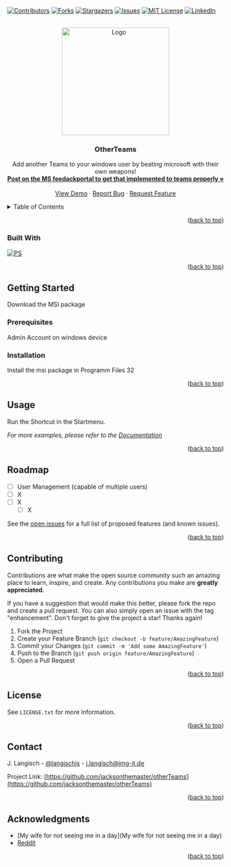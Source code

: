 <!-- Improved compatibility of back to top link: See: https://github.com/othneildrew/Best-README-Template/pull/73 -->
<a name="readme-top"></a>
<!--
*** Thanks for checking out the Best-README-Template. If you have a suggestion
*** that would make this better, please fork the repo and create a pull request
*** or simply open an issue with the tag "enhancement".
*** Don't forget to give the project a star!
*** Thanks again! Now go create something AMAZING! :D
-->



<!-- PROJECT SHIELDS -->
<!--
*** I'm using markdown "reference style" links for readability.
*** Reference links are enclosed in brackets [ ] instead of parentheses ( ).
*** See the bottom of this document for the declaration of the reference variables
*** for contributors-url, forks-url, etc. This is an optional, concise syntax you may use.
*** https://www.markdownguide.org/basic-syntax/#reference-style-links
-->
[![Contributors][contributors-shield]][contributors-url]
[![Forks][forks-shield]][forks-url]
[![Stargazers][stars-shield]][stars-url]
[![Issues][issues-shield]][issues-url]
[![MIT License][license-shield]][license-url]
[![LinkedIn][linkedin-shield]][linkedin-url]



<!-- PROJECT LOGO -->
<br />
<div align="center">
  <a href="https://github.com/jacksonthemaster/otherTeams">
    <img src="https://raw.githubusercontent.com/JacksonTheMaster/otherTeams/main/Teams_2.ico" alt="Logo" width="250" height="250">
  </a>
<h3 align="center">OtherTeams</h3>

  <p align="center">
    Add another Teams to your windows user by beating microsoft with their own weapons!
    <br />
    <a href="https://feedbackportal.microsoft.com/feedback/idea/c9995dc8-811a-ed11-b83e-000d3a4d9c20"><strong>Post on the MS feedackportal to get that implemented to teams properly »</strong></a>
    <br />
    <br />
    <a href="https://github.com/github_username/otherteams">View Demo</a>
    ·
    <a href="https://github.com/github_username/repo_name/issues">Report Bug</a>
    ·
    <a href="https://github.com/github_username/repo_name/issues">Request Feature</a>
  </p>
</div>
    




<!-- TABLE OF CONTENTS -->
<details>
  <summary>Table of Contents</summary>
  <ol>
    <li>
      <a href="#about-the-project">About The Project</a>
      <ul>
        <li><a href="#built-with">Built With</a></li>
      </ul>
    </li>
    <li>
      <a href="#getting-started">Getting Started</a>
      <ul>
        <li><a href="#prerequisites">Prerequisites</a></li>
        <li><a href="#installation">Installation</a></li>
      </ul>
    </li>
    <li><a href="#usage">Usage</a></li>
    <li><a href="#roadmap">Roadmap</a></li>
    <li><a href="#contributing">Contributing</a></li>
    <li><a href="#license">License</a></li>
    <li><a href="#contact">Contact</a></li>
    <li><a href="#acknowledgments">Acknowledgments</a></li>
  </ol>
</details>



<p align="right">(<a href="#readme-top">back to top</a>)</p>



### Built With

[![PS][Powershell.ps1]][ps-url]


<p align="right">(<a href="#readme-top">back to top</a>)</p>



<!-- GETTING STARTED -->
## Getting Started

Download the MSI package

### Prerequisites

Admin Account on windows device

### Installation

Install the msi package in Programm Files 32

<p align="right">(<a href="#readme-top">back to top</a>)</p>



<!-- USAGE EXAMPLES -->
## Usage

Run the Shortcut in the Startmenu.

_For more examples, please refer to the [Documentation](https://example.com)_

<p align="right">(<a href="#readme-top">back to top</a>)</p>



<!-- ROADMAP -->
## Roadmap

- [ ] User Management (capable of multiple users)
- [ ] X     
- [ ] X
    - [ ] X

See the [open issues](https://github.com/jacksonthemaster/otherTeams/issues) for a full list of proposed features (and known issues).

<p align="right">(<a href="#readme-top">back to top</a>)</p>



<!-- CONTRIBUTING -->
## Contributing

Contributions are what make the open source community such an amazing place to learn, inspire, and create. Any contributions you make are **greatly appreciated**.

If you have a suggestion that would make this better, please fork the repo and create a pull request. You can also simply open an issue with the tag "enhancement".
Don't forget to give the project a star! Thanks again!

1. Fork the Project
2. Create your Feature Branch (`git checkout -b feature/AmazingFeature`)
3. Commit your Changes (`git commit -m 'Add some AmazingFeature'`)
4. Push to the Branch (`git push origin feature/AmazingFeature`)
5. Open a Pull Request

<p align="right">(<a href="#readme-top">back to top</a>)</p>



<!-- LICENSE -->
## License

See `LICENSE.txt` for more information.

<p align="right">(<a href="#readme-top">back to top</a>)</p>



<!-- CONTACT -->
## Contact

J. Langisch - [@langischjs](https://twitter.com/langischjs) - j.langisch@jmg-it.de

Project Link: [https://github.com/jacksonthemaster/otherTeams](https://github.com/jacksonthemaster/otherTeams)

<p align="right">(<a href="#readme-top">back to top</a>)</p>



<!-- ACKNOWLEDGMENTS -->
## Acknowledgments

* [My wife for not seeing me in a day](My wife for not seeing me in a day)
* [Reddit](Reddit)

<p align="right">(<a href="#readme-top">back to top</a>)</p>



<!-- MARKDOWN LINKS & IMAGES -->
<!-- https://www.markdownguide.org/basic-syntax/#reference-style-links -->
[contributors-shield]: https://img.shields.io/github/contributors/jacksonthemaster/otherTeams.svg?style=for-the-badge
[contributors-url]: https://github.com/jacksonthemaster/otherTeams/graphs/contributors
[forks-shield]: https://img.shields.io/github/forks/jacksonthemaster/otherTeams.svg?style=for-the-badge
[forks-url]: https://github.com/jacksonthemaster/otherTeams/network/members
[stars-shield]: https://img.shields.io/github/stars/jacksonthemaster/otherTeams.svg?style=for-the-badge
[stars-url]: https://github.com/jacksonthemaster/otherTeams/stargazers
[issues-shield]: https://img.shields.io/github/issues/jacksonthemaster/otherTeams.svg?style=for-the-badge
[issues-url]: https://github.com/jacksonthemaster/otherTeams/issues
[license-shield]: https://img.shields.io/github/license/jacksonthemaster/otherTeams.svg?style=for-the-badge
[license-url]: https://github.com/jacksonthemaster/otherTeams/blob/master/LICENSE.txt
[linkedin-shield]: https://img.shields.io/badge/-LinkedIn-black.svg?style=for-the-badge&logo=linkedin&colorB=555
[linkedin-url]: https://linkedin.com/in/linkedin_username
[product-screenshot]: images/screenshot.png
[Next.js]: https://img.shields.io/badge/powershell-000000?style=for-the-badge&logo=nextdotjs&logoColor=white
[ps-url]: https://microsoft.com/
[Powershell.ps1]: https://img.shields.io/badge/Powershell-4579d4?style=for-the-badge&logo=Powershell&logoColor=white
[React-url]: https://reactjs.org/
[Vue.js]: https://img.shields.io/badge/Vue.js-35495E?style=for-the-badge&logo=vuedotjs&logoColor=4FC08D
[Vue-url]: https://vuejs.org/
[Angular.io]: https://img.shields.io/badge/Angular-DD0031?style=for-the-badge&logo=angular&logoColor=white
[Angular-url]: https://angular.io/
[Svelte.dev]: https://img.shields.io/badge/Svelte-4A4A55?style=for-the-badge&logo=svelte&logoColor=FF3E00
[Svelte-url]: https://svelte.dev/
[Laravel.com]: https://img.shields.io/badge/Laravel-FF2D20?style=for-the-badge&logo=laravel&logoColor=white
[Laravel-url]: https://laravel.com
[Bootstrap.com]: https://img.shields.io/badge/Bootstrap-563D7C?style=for-the-badge&logo=bootstrap&logoColor=white
[Bootstrap-url]: https://getbootstrap.com
[JQuery.com]: https://img.shields.io/badge/jQuery-0769AD?style=for-the-badge&logo=jquery&logoColor=white
[JQuery-url]: https://jquery.com 
